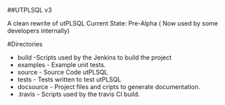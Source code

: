 ##UTPLSQL v3

A clean rewrite of utPLSQL
Current State: Pre-Alpha ( Now used by some developers internally)

#Directories

* build -Scripts used by the Jenkins to build the project
* examples - Example unit tests.
* source - Source Code utPLSQL
* tests - Tests written to test utPLSQL
* docsource - Project files and cripts to generate documentation. 
* .travis - Scripts used by the travis CI build.